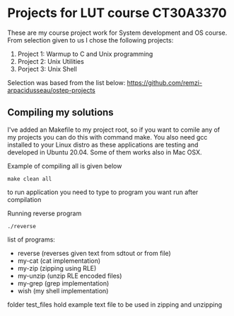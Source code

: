 # Projects for LUT course CT30A3370
These are my course project work for System development and OS course. From selection given to us I chose the following projects:
1. Project 1: Warmup to C and Unix programming
2. Project 2: Unix Utilities
3. Porject 3: Unix Shell

Selection was based from the list below:
https://github.com/remzi-arpacidusseau/ostep-projects

## Compiling my solutions
I've added an Makefile to my project root, so if you want to comile any of my projects you can do this with command make. You also need gcc installed to your Linux distro as
these applications are testing and developed in Ubuntu 20.04. Some of them works also in Mac OSX.

Example of compiling all is given below
```shell
make clean all
```

to run application you need to type to program you want run after compilation

Running reverse program
```shell
./reverse
```

list of programs:
- reverse (reverses given text from sdtout or from file)
- my-cat (cat implementation)
- my-zip (zipping using RLE)
- my-unzip (unzip RLE encoded files)
- my-grep (grep implementation)
- wish (my shell implementation)

folder test_files hold example text file to be used in zipping and unzipping
